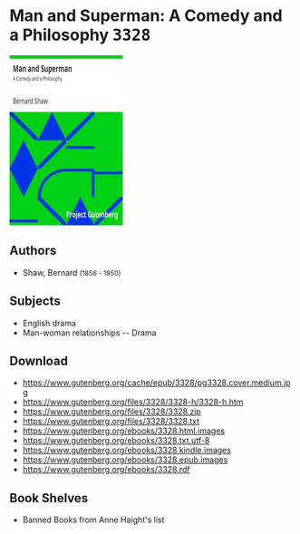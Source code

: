 # Man and Superman: A Comedy and a Philosophy <kbd>3328</kbd>

![](./cover.medium.jpg "")

## Authors


 - Shaw, Bernard <small>(1856 - 1950)</small>

## Subjects


 - English drama
 - Man-woman relationships -- Drama

## Download


 - https://www.gutenberg.org/cache/epub/3328/pg3328.cover.medium.jpg
 - https://www.gutenberg.org/files/3328/3328-h/3328-h.htm
 - https://www.gutenberg.org/files/3328/3328.zip
 - https://www.gutenberg.org/files/3328/3328.txt
 - https://www.gutenberg.org/ebooks/3328.html.images
 - https://www.gutenberg.org/ebooks/3328.txt.utf-8
 - https://www.gutenberg.org/ebooks/3328.kindle.images
 - https://www.gutenberg.org/ebooks/3328.epub.images
 - https://www.gutenberg.org/ebooks/3328.rdf

## Book Shelves


 - Banned Books from Anne Haight's list
